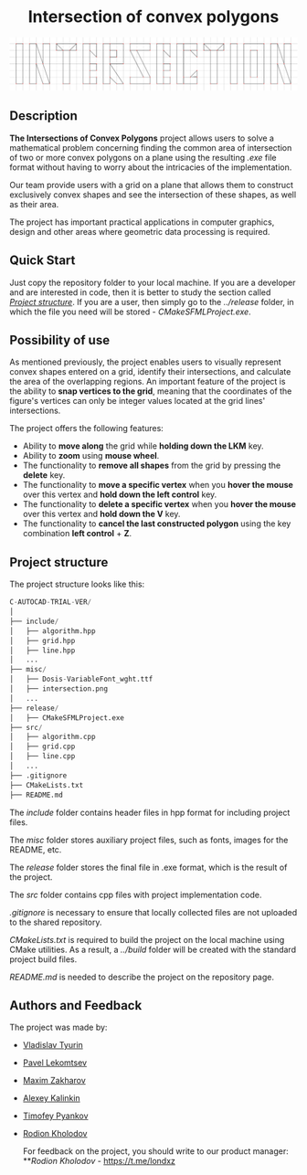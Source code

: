 <div style="text-align: center">

# **Intersection of convex polygons**
![intersection](misc/intersection.png)

</div>

## Description
**The Intersections of Convex Polygons** project allows users to solve a mathematical problem concerning finding the common area of intersection of two or more convex polygons on a plane using the resulting *.exe* file format  without having to worry about the intricacies of the implementation.

Our team provide users with a grid on a plane that allows them to construct exclusively convex shapes and see the intersection of these shapes, as well as their area.

The project has important practical applications in computer graphics, design and other areas where geometric data processing is required.

## Quick Start
Just copy the repository folder to your local machine. If you are a developer and are interested in code, then it is better to study the section called *[ Project structure](https://github.com/conk7/C-AutoCAD-trial-ver?tab=readme-ov-file#%D1%81%D1%82%D1%80%D1%83%D0%BA%D1%82%D1%83%D1%80%D0%B0-%D0%BF%D1%80%D0%BE%D0%B5%D0%BA%D1%82%D0%B0)*. If you are a user, then simply go to the *../release* folder, in which the file you need will be stored - *CMakeSFMLProject.exe*.

## Possibility of use
As mentioned previously, the project enables users to visually represent convex shapes entered on a grid, identify their intersections, and calculate the area of the overlapping regions. An important feature of the project is the ability to **snap vertices to the grid**, meaning that the coordinates of the figure's vertices can only be integer values located at the grid lines' intersections.

The project offers the following features:
- Ability to **move along** the grid while **holding down the LKM** key.
- Ability to **zoom** using **mouse wheel**.
- The functionality to **remove all shapes** from the grid by pressing the **delete** key.
- The functionality to **move a specific vertex** when you **hover the mouse** over this vertex and **hold down the left control** key.
- The functionality to **delete a specific vertex** when you **hover the mouse** over this vertex and **hold down the V** key.
- The functionality to **cancel the last constructed polygon** using the key combination **left control** + **Z**.

## Project structure
The project structure looks like this:
```python
C-AUTOCAD-TRIAL-VER/
│
├── include/
│   ├── algorithm.hpp
│   ├── grid.hpp
│   ├── line.hpp
│   ...
├── misc/
│   ├── Dosis-VariableFont_wght.ttf
│   ├── intersection.png
│   ...
├── release/
│   ├── CMakeSFMLProject.exe
├── src/
│   ├── algorithm.cpp
│   ├── grid.cpp
│   ├── line.cpp
│   ...
├── .gitignore
├── CMakeLists.txt
├── README.md
```
The *include* folder contains header files in hpp format for including project files.

The *misc* folder stores auxiliary project files, such as fonts, images for the README, etc.

The *release* folder stores the final file in .exe format, which is the result of the project.

The *src* folder contains cpp files with project implementation code.

*.gitignore* is necessary to ensure that locally collected files are not uploaded to the shared repository.

*CMakeLists.txt* is required to build the project on the local machine using CMake utilities. As a result, a *../build* folder will be created with the standard project build files.

*README.md* is needed to describe the project on the repository page.
## Authors and Feedback
The project was made by:
- [Vladislav Tyurin](https://github.com/conk7)
- [Pavel Lekomtsev](https://github.com/PavelLekomtsev)
- [Maxim Zakharov](https://github.com/maximvw)
- [Alexey Kalinkin](https://github.com/cactuarix)
- [Timofey Pyankov](https://github.com/TomBomBon)
- [Rodion Kholodov](https://github.com/londxz)
  
  For feedback on the project, you should write to our product manager: ***Rodion Kholodov* - https://t.me/londxz